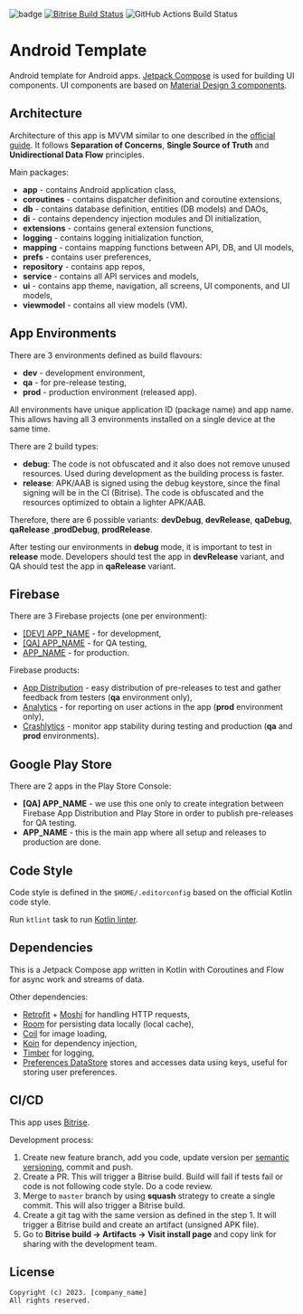 ![badge][badge-android]
[![Bitrise Build Status](https://app.bitrise.io/app/XYZ/status.svg?token=XYZ&branch=main)](https://app.bitrise.io/app/XYZ)
![GitHub Actions Build Status](https://github.com/IvanToplak/android-template-simple/actions/workflows/push_pr.yml/badge.svg?branch=main)

# Android Template

Android template for Android apps.
[Jetpack Compose](https://developer.android.com/jetpack/compose) is used for building UI components.
UI components are based on [Material Design 3 components](https://m3.material.io/components).

## Architecture

Architecture of this app is MVVM similar to one described in the [official guide](https://developer.android.com/topic/architecture/ui-layer#state-holders).
It follows **Separation of Concerns**, **Single Source of Truth** and **Unidirectional Data Flow** principles.

Main packages:

- **app** - contains Android application class,
- **coroutines** - contains dispatcher definition and coroutine extensions,
- **db** - contains database definition, entities (DB models) and DAOs,
- **di** - contains dependency injection modules and DI initialization,
- **extensions** - contains general extension functions,
- **logging** - contains logging initialization function,
- **mapping** - contains mapping functions between API, DB, and UI models,
- **prefs** - contains user preferences,
- **repository** - contains app repos,
- **service** - contains all API services and models,
- **ui** - contains app theme, navigation, all screens, UI components, and UI models,
- **viewmodel** - contains all view models (VM).

## App Environments

There are 3 environments defined as build flavours:

- **dev** - development environment,
- **qa** - for pre-release testing,
- **prod** - production environment (released app).

All environments have unique application ID (package name) and app name.
This allows having all 3 environments installed on a single device at the same time.

There are 2 build types:

- **debug**: The code is not obfuscated and it also does not remove unused resources. Used during development as the building process is faster.
- **release**: APK/AAB is signed using the debug keystore, since the final signing will be in the CI (Bitrise). The code is obfuscated and the resources optimized to obtain a lighter APK/AAB.

Therefore, there are 6 possible variants: **devDebug**, **devRelease**, **qaDebug**, **qaRelease** ,**prodDebug**, **prodRelease**.

After testing our environments in **debug** mode, it is important to test in **release** mode.
Developers should test the app in **devRelease** variant, and QA should test the app in **qaRelease** variant.

## Firebase

There are 3 Firebase projects (one per environment):

- [[DEV] APP_NAME]() - for development,
- [[QA] APP_NAME]() - for QA testing,
- [APP_NAME]() - for production.

Firebase products:

- [App Distribution]() - easy distribution of pre-releases to test and gather feedback from testers (**qa** environment only),
- [Analytics]() - for reporting on user actions in the app (**prod** environment only),
- [Crashlytics]() - monitor app stability during testing and production (**qa** and **prod** environments).

## Google Play Store

There are 2 apps in the Play Store Console:

- **[QA] APP_NAME** - we use this one only to create integration between Firebase App Distribution and Play Store in order to publish pre-releases for QA testing.
- **APP_NAME** - this is the main app where all setup and releases to production are done.

## Code Style

Code style is defined in the `$HOME/.editorconfig` based on the official Kotlin code style.

Run `ktlint` task to run [Kotlin linter](https://github.com/pinterest/ktlint).

## Dependencies

This is a Jetpack Compose app written in Kotlin with Coroutines and Flow for async work and streams of data.

Other dependencies:

- [Retrofit](https://square.github.io/retrofit/) + [Moshi](https://github.com/square/moshi) for handling HTTP requests,
- [Room](https://developer.android.com/training/data-storage/room) for persisting data locally (local cache),
- [Coil](https://coil-kt.github.io/coil/) for image loading,
- [Koin](https://insert-koin.io/) for dependency injection,
- [Timber](https://github.com/JakeWharton/timber) for logging,
- [Preferences DataStore](https://developer.android.com/topic/libraries/architecture/datastore) stores and accesses data using keys, useful for storing user preferences.

## CI/CD

This app uses [Bitrise](https://app.bitrise.io/app/XYZ).

Development process:

1. Create new feature branch, add you code, update version per [semantic versioning](https://semver.org/), commit and push.
2. Create a PR. This will trigger a Bitrise build. Build will fail if tests fail or code is not following code style. Do a code review.
3. Merge to `master` branch by using **squash** strategy to create a single commit. This will also trigger a Bitrise build.
4. Create a git tag with the same version as defined in the step 1. It will trigger a Bitrise build and create an artifact (unsigned APK file).
5. Go to **Bitrise build -> Artifacts -> Visit install page** and copy link for sharing with the development team.

[badge-android]: http://img.shields.io/badge/platform-android-6EDB8D.svg?style=flat

## License


```
Copyright (c) 2023. [company_name]
All rights reserved.
```
